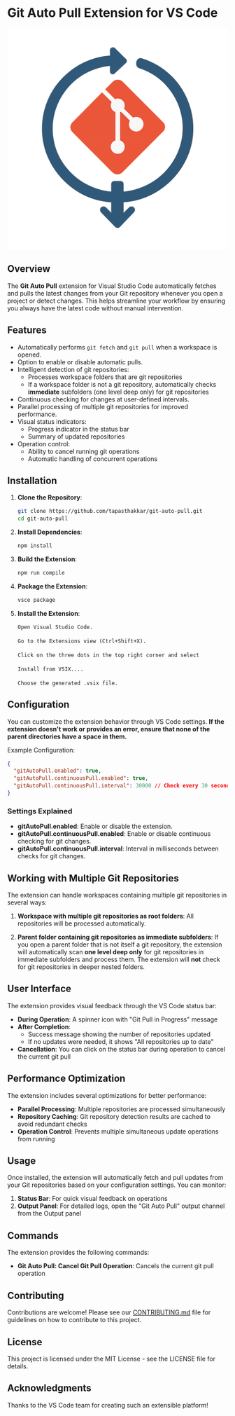 # Git Auto Pull Extension for VS Code

![](./git-auto-pull.png)

## Overview

The **Git Auto Pull** extension for Visual Studio Code automatically fetches and pulls the latest changes from your Git repository whenever you open a project or detect changes. This helps streamline your workflow by ensuring you always have the latest code without manual intervention.

## Features

- Automatically performs `git fetch` and `git pull` when a workspace is opened.
- Option to enable or disable automatic pulls.
- Intelligent detection of git repositories:
  - Processes workspace folders that are git repositories
  - If a workspace folder is not a git repository, automatically checks **immediate** subfolders (one level deep only) for git repositories
- Continuous checking for changes at user-defined intervals.
- Parallel processing of multiple git repositories for improved performance.
- Visual status indicators:
  - Progress indicator in the status bar
  - Summary of updated repositories
- Operation control:
  - Ability to cancel running git operations
  - Automatic handling of concurrent operations

## Installation

1. **Clone the Repository**:

   ```bash
   git clone https://github.com/tapasthakkar/git-auto-pull.git
   cd git-auto-pull

   ```

2. **Install Dependencies**:

   ```bash
   npm install
   ```

3. **Build the Extension**:

   ```bash
   npm run compile
   ```

4. **Package the Extension**:

   ```bash
   vsce package
   ```

5. **Install the Extension**:

   ```
   Open Visual Studio Code.

   Go to the Extensions view (Ctrl+Shift+X).

   Click on the three dots in the top right corner and select

   Install from VSIX....

   Choose the generated .vsix file.
   ```

## Configuration

You can customize the extension behavior through VS Code settings. **If the extension doesn't work or provides an error, ensure that none of the parent directories have a space in them.**

Example Configuration:

```json
{
  "gitAutoPull.enabled": true,
  "gitAutoPull.continuousPull.enabled": true,
  "gitAutoPull.continuousPull.interval": 30000 // Check every 30 seconds
}
```

### Settings Explained

- **gitAutoPull.enabled**: Enable or disable the extension.
- **gitAutoPull.continuousPull.enabled**: Enable or disable continuous checking for git changes.
- **gitAutoPull.continuousPull.interval**: Interval in milliseconds between checks for git changes.

## Working with Multiple Git Repositories

The extension can handle workspaces containing multiple git repositories in several ways:

1. **Workspace with multiple git repositories as root folders**: All repositories will be processed automatically.

2. **Parent folder containing git repositories as immediate subfolders**: If you open a parent folder that is not itself a git repository, the extension will automatically scan **one level deep only** for git repositories in immediate subfolders and process them. The extension will **not** check for git repositories in deeper nested folders.

## User Interface

The extension provides visual feedback through the VS Code status bar:

- **During Operation**: A spinner icon with "Git Pull in Progress" message
- **After Completion**:
  - Success message showing the number of repositories updated
  - If no updates were needed, it shows "All repositories up to date"
- **Cancellation**: You can click on the status bar during operation to cancel the current git pull

## Performance Optimization

The extension includes several optimizations for better performance:

- **Parallel Processing**: Multiple repositories are processed simultaneously
- **Repository Caching**: Git repository detection results are cached to avoid redundant checks
- **Operation Control**: Prevents multiple simultaneous update operations from running

## Usage

Once installed, the extension will automatically fetch and pull updates from your Git repositories based on your configuration settings. You can monitor:

1. **Status Bar**: For quick visual feedback on operations
2. **Output Panel**: For detailed logs, open the "Git Auto Pull" output channel from the Output panel

## Commands

The extension provides the following commands:

- **Git Auto Pull: Cancel Git Pull Operation**: Cancels the current git pull operation

## Contributing

Contributions are welcome! Please see our [CONTRIBUTING.md](CONTRIBUTING.md) file for guidelines on how to contribute to this project.

## License

This project is licensed under the MIT License - see the LICENSE file for details.

## Acknowledgments

Thanks to the VS Code team for creating such an extensible platform!
